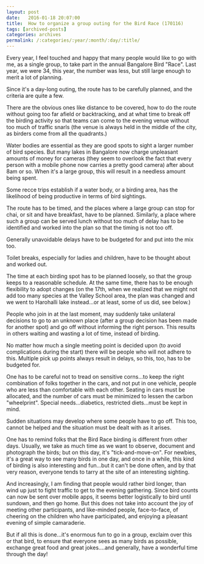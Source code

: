 ```yaml
---
layout: post
date:	2016-01-18 20:07:00
title:  How to organize a group outing for the Bird Race (170116)
tags: [archived-posts]
categories: archives
permalink: /:categories/:year/:month/:day/:title/
---
```

Every year, I feel touched and happy that many people would like to go with me, as a single group, to take part in the annual Bangalore Bird "Race". Last year, we were 34, this year, the number was less, but still large enough to merit a lot of planning.

Since it's a day-long outing, the route has to be carefully planned, and the criteria are quite a few.

There are the obvious ones like distance to be covered, how to do the route without going too far afield or backtracking, and at what time to break off the birding activity so that teams can come to the evening venue without too much of traffic snarls (the venue is always held in the middle of the city, as birders come from all the quadrants.)

Water bodies are essential as they are good spots to sight a larger number of bird species. But many lakes in Bangalore now charge unpleasant amounts of money for cameras (they seem to overlook the fact that every person with a mobile phone now carries a pretty good camera) after about 8am or so. When it's a large group, this will result in a needless amount being spent.

Some recce trips establish if a water body, or a birding area, has the likelihood of being productive in terms of bird sightings.

The route has to be timed, and the places where a large group can stop for chai, or sit and have breakfast, have to be planned. Similarly, a place where such a group can be served lunch without too much of delay has to be identified and worked into the plan so that the timing is not too off.

Generally unavoidable delays have to be budgeted for and put into the mix too.

Toilet breaks, especially for ladies and children, have to be thought about and worked out.

The time at each birding spot has to be planned loosely, so that the group keeps to a reasonable schedule. At the same time, there has to be enough flexibility to adopt changes (on the 17th, when we realized that we might not add too many species at the Valley School area, the plan was changed and we went to Harohalli lake instead...or at least, some of us did, see below.)

People who join in at the last moment, may suddenly take unilateral decisions to go to an unknown place (after a group decision has been made for another spot) and go off  without informing the right person. This results in others waiting and wasting a lot of time, instead of birding. 

No matter how much a single meeting point is decided upon (to avoid complications during the start)  there will be people who will not adhere to this. Multiple pick up points always result in delays, so this, too, has to be budgeted for.

One has to be careful not to tread on sensitive corns...to keep the right combination of folks together in the cars, and not put in one vehicle, people who are less than comfortable with each other. Seating in cars must be allocated, and the number of cars must be minimized to lessen the carbon "wheelprint". Special needs...diabetics, restricted diets...must be kept in mind.

Sudden situations may develop where some people have to go off. This too, cannot be helped and the situation must be dealt with as it arises.

One has to remind folks that the Bird Race birding is different from other days. Usually, we take as much time as we want to observe, document and photograph the birds; but on this day, it's "tick-and-move-on". For newbies, it's a great way to see many birds in one day, and once in a while, this kind of birding is also interesting and fun...but it can't be done often, and by that very reason, everyone tends to tarry at the site of an interesting sighting.

And increasingly, I am finding that people would rather bird longer, than wind up just to fight traffic to get to the evening gathering.  Since bird counts can now be sent over mobile apps, it seems better logistically to bird until sundown, and then go home. But this does not take into account the joy of meeting other participants, and like-minded people, face-to-face, of cheering on the children who have participated, and enjoying a pleasant evening of simple camaraderie.

But if all this is done...it's enormous fun to go in a group, exclaim over this or that bird, to ensure that everyone sees as many birds as possible, exchange great food and great jokes....and generally, have a wonderful time through the day!
